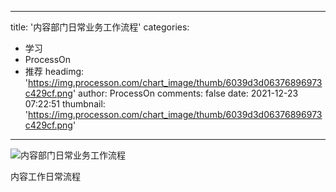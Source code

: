 
---
title: '内容部门日常业务工作流程'
categories: 
 - 学习
 - ProcessOn
 - 推荐
headimg: 'https://img.processon.com/chart_image/thumb/6039d3d06376896973c429cf.png'
author: ProcessOn
comments: false
date: 2021-12-23 07:22:51
thumbnail: 'https://img.processon.com/chart_image/thumb/6039d3d06376896973c429cf.png'
---

<div>   
<img class="thumb" alt="内容部门日常业务工作流程" src="https://img.processon.com/chart_image/thumb/6039d3d06376896973c429cf.png" referrerpolicy="no-referrer">
<p>内容工作日常流程</p>  
</div>
            
